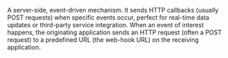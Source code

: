 A server-side, event-driven mechanism.
It sends HTTP callbacks (usually POST requests) when specific events occur, perfect for real-time data updates or third-party service integration.
When an event of interest happens, the originating application sends an HTTP request (often a POST request) to a predefined URL (the web-hook URL) on the receiving application.